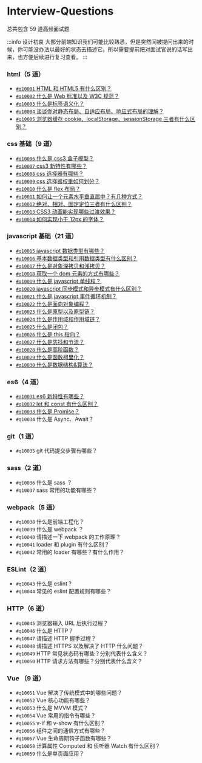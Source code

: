 <script lang="ts" setup>
import { loginRead } from '@/utils/login-read'
loginRead('q10000')
</script>

# Interview-Questions

<ClientOnly><AppRead code="q10000" /></ClientOnly>

总共包含 59 道高频面试题

:::info 设计初衷
大部分前端知识我们可能比较熟悉，但是突然间被提问出来的时候，你可能没办法以最好的状态去描述它。所以需要提前把对面试官说的话写出来，也方便后续进行复习查看。
:::

### html（5 道）

-   [`#q10001` HTML 和 HTML5 有什么区别？](/test/questions/code/q10001)
-   [`#q10002` 什么是 Web 标准以及 W3C 规范？](/test/questions/code/q10002)
-   [`#q10003` 什么是标签语义化？](/test/questions/code/q10003)
-   [`#q10004` 谈谈你对静态布局、自适应布局、响应式布局的理解？](/test/questions/code/q10004)
-   [`#q10005` 浏览器缓存 cookie、localStorage、sessionStorage 三者有什么区别？](/test/questions/code/q10005)

### css 基础（9 道）

-   [`#q10006` 什么是 css3 盒子模型？](/test/questions/code/q10006)
-   [`#q10007` css3 新特性有哪些？](/test/questions/code/q10007)
-   [`#q10008` css 选择器有哪些？](/test/questions/code/q10008)
-   [`#q10009` css 选择器权重如何划分？](/test/questions/code/q10009)
-   [`#q10010` 什么是 flex 布局？](/test/questions/code/q10010)
-   [`#q10011` 如何让一个元素水平垂直居中？有几种方式？](/test/questions/code/q10011)
-   [`#q10012` 绝对、相对、固定定位三者有什么区别？](/test/questions/code/q10012)
-   [`#q10013` CSS3 动画能实现哪些过渡效果？](/test/questions/code/q10013)
-   [`#q10014` 如何实现小于 12px 的字体？](/test/questions/code/q10014)

### javascript 基础（21 道）

-   [`#q10015` javascript 数据类型有哪些？](/test/questions/code/q10015)
-   [`#q10016` 基本数据类型和引用数据类型有什么区别？](/test/questions/code/q10016)
-   [`#q10017` 什么是对象深拷贝和浅拷贝？](/test/questions/code/q10017)
-   [`#q10018` 获取一个 dom 元素的方式有哪些？](/test/questions/code/q10018)
-   [`#q10019` 什么是 javascript 单线程？](/test/questions/code/q10019)
-   [`#q10020` javascript 同步模式和异步模式有什么区别？](/test/questions/code/q10020)
-   [`#q10021` 什么是 javascript 事件循环机制？](/test/questions/code/q10021)
-   [`#q10022` 什么是面向对象编程？](/test/questions/code/q10022)
-   [`#q10023` 什么是原型以及原型链？](/test/questions/code/q10023)
-   [`#q10024` 什么是作用域和作用域链？](/test/questions/code/q10024)
-   [`#q10025` 什么是闭包？](/test/questions/code/q10025)
-   [`#q10026` 什么是 this 指向？](/test/questions/code/q10026)
-   [`#q10027` 什么是防抖和节流？](/test/questions/code/q10027)
-   [`#q10028` 什么是高阶函数？](/test/questions/code/q10028)
-   [`#q10029` 什么是函数柯里化？](/test/questions/code/q10029)
-   [`#q10030` 什么是数据结构&算法？](/test/questions/code/q10030)

### es6（4 道）

-   [`#q10031` es6 新特性有哪些？](/test/questions/code/q10031)
-   [`#q10032` let 和 const 有什么区别？](/test/questions/code/q10032)
-   [`#q10033` 什么是 Promise？](/test/questions/code/q10033)
-   `#q10034` 什么是 Async、Await？

### git（1 道）

-   `#q10035` git 代码提交步骤有哪些？

### sass（2 道）

-   `#q10036` 什么是 sass ？
-   `#q10037` sass 常用的功能有哪些？

### webpack（5 道）

-   `#q10038` 什么是前端工程化？
-   `#q10039` 什么是 webpack ？
-   `#q10040` 请描述一下 webpack 的工作原理？
-   `#q10041` loader 和 plugin 有什么区别？
-   `#q10042` 常用的 loader 有哪些？有什么作用？

### ESLint（2 道）

-   `#q10043` 什么是 eslint？
-   `#q10044` 常见的 eslint 配置规则有哪些？

### HTTP（6 道）

-   `#q10045` 浏览器输入 URL 后执行过程？
-   `#q10046` 什么是 HTTP？
-   `#q10047` 请描述 HTTP 握手过程？
-   `#q10048` 请描述 HTTPS 以及解决了 HTTP 什么问题？
-   `#q10049` HTTP 常见状态码有哪些？分别代表什么含义？
-   `#q10050` HTTP 请求方法有哪些？分别代表什么含义？

### Vue （9 道）

-   `#q10051` Vue 解决了传统模式中的哪些问题？
-   `#q10052` Vue 核心功能有哪些？
-   `#q10053` 什么是 MVVM 模式？
-   `#q10054` Vue 常用的指令有哪些？
-   `#q10055` v-if 和 v-show 有什么区别？
-   `#q10056` 组件之间的通信方式有哪些？
-   `#q10057` Vue 生命周期钩子函数有哪些？
-   `#q10058` 计算属性 Computed 和 侦听器 Watch 有什么区别？
-   `#q10059` 什么是单页面应用？
